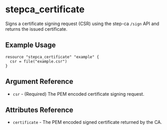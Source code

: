 # stepca_certificate

Signs a certificate signing request (CSR) using the step-ca `/sign` API and returns the issued certificate.

## Example Usage

```hcl
resource "stepca_certificate" "example" {
  csr = file("example.csr")
}
```

## Argument Reference

* `csr` - (Required) The PEM encoded certificate signing request.

## Attributes Reference

* `certificate` - The PEM encoded signed certificate returned by the CA.
